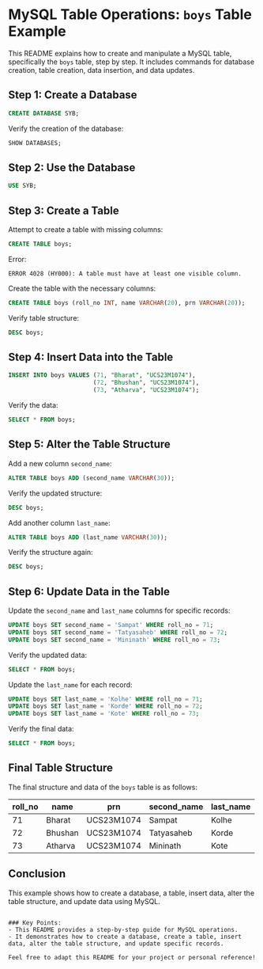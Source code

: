 
# MySQL Table Operations: `boys` Table Example

This README explains how to create and manipulate a MySQL table, specifically the `boys` table, step by step. It includes commands for database creation, table creation, data insertion, and data updates.

## Step 1: Create a Database
```sql
CREATE DATABASE SYB;
```

Verify the creation of the database:
```sql
SHOW DATABASES;
```

## Step 2: Use the Database
```sql
USE SYB;
```

## Step 3: Create a Table
Attempt to create a table with missing columns:
```sql
CREATE TABLE boys;
```
Error:
```
ERROR 4028 (HY000): A table must have at least one visible column.
```

Create the table with the necessary columns:
```sql
CREATE TABLE boys (roll_no INT, name VARCHAR(20), prn VARCHAR(20));
```

Verify table structure:
```sql
DESC boys;
```

## Step 4: Insert Data into the Table
```sql
INSERT INTO boys VALUES (71, "Bharat", "UCS23M1074"), 
                        (72, "Bhushan", "UCS23M1074"),
                        (73, "Atharva", "UCS23M1074");
```

Verify the data:
```sql
SELECT * FROM boys;
```

## Step 5: Alter the Table Structure

Add a new column `second_name`:
```sql
ALTER TABLE boys ADD (second_name VARCHAR(30));
```

Verify the updated structure:
```sql
DESC boys;
```

Add another column `last_name`:
```sql
ALTER TABLE boys ADD (last_name VARCHAR(30));
```

Verify the structure again:
```sql
DESC boys;
```

## Step 6: Update Data in the Table

Update the `second_name` and `last_name` columns for specific records:
```sql
UPDATE boys SET second_name = 'Sampat' WHERE roll_no = 71;
UPDATE boys SET second_name = 'Tatyasaheb' WHERE roll_no = 72;
UPDATE boys SET second_name = 'Mininath' WHERE roll_no = 73;
```

Verify the updated data:
```sql
SELECT * FROM boys;
```

Update the `last_name` for each record:
```sql
UPDATE boys SET last_name = 'Kolhe' WHERE roll_no = 71;
UPDATE boys SET last_name = 'Korde' WHERE roll_no = 72;
UPDATE boys SET last_name = 'Kote' WHERE roll_no = 73;
```

Verify the final data:
```sql
SELECT * FROM boys;
```

## Final Table Structure
The final structure and data of the `boys` table is as follows:

| roll_no | name    | prn        | second_name | last_name |
|---------|---------|------------|-------------|-----------|
| 71      | Bharat  | UCS23M1074 | Sampat      | Kolhe     |
| 72      | Bhushan | UCS23M1074 | Tatyasaheb  | Korde     |
| 73      | Atharva | UCS23M1074 | Mininath    | Kote      |

## Conclusion
This example shows how to create a database, a table, insert data, alter the table structure, and update data using MySQL.
```

### Key Points:
- This README provides a step-by-step guide for MySQL operations.
- It demonstrates how to create a database, create a table, insert data, alter the table structure, and update specific records.

Feel free to adapt this README for your project or personal reference!

